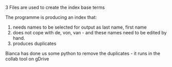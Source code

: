 


3 Files are used to create the index base terms


The programme is producing an index that:
1) needs names to be selected for output as last name, first name
2) does not cope with de, von, van - and these names need to be edited by hand.
3) produces duplicates

Bianca has done us some python to remove the duplicates - it runs in the collab tool on gDrive

